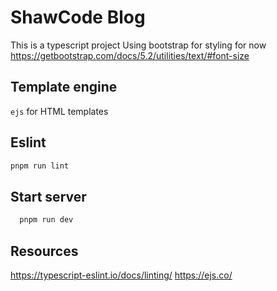 # ShawCode Blog

This is a typescript project
Using bootstrap for styling for now <https://getbootstrap.com/docs/5.2/utilities/text/#font-size>

## Template engine

`ejs` for HTML templates

## Eslint

```bash
pnpm run lint
```

## Start server

```bash
  pnpm run dev
```

## Resources

<https://typescript-eslint.io/docs/linting/>
<https://ejs.co/>
